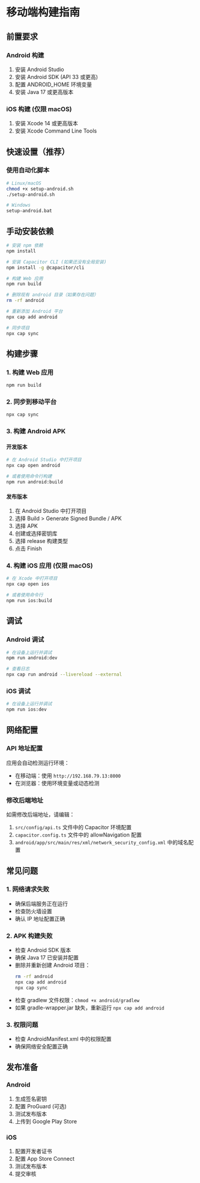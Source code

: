 # 移动端构建指南

## 前置要求

### Android 构建
1. 安装 Android Studio
2. 安装 Android SDK (API 33 或更高)
3. 配置 ANDROID_HOME 环境变量
4. 安装 Java 17 或更高版本

### iOS 构建 (仅限 macOS)
1. 安装 Xcode 14 或更高版本
2. 安装 Xcode Command Line Tools

## 快速设置（推荐）

### 使用自动化脚本
```bash
# Linux/macOS
chmod +x setup-android.sh
./setup-android.sh

# Windows
setup-android.bat
```

## 手动安装依赖

```bash
# 安装 npm 依赖
npm install

# 安装 Capacitor CLI (如果还没有全局安装)
npm install -g @capacitor/cli

# 构建 Web 应用
npm run build

# 删除现有 android 目录（如果存在问题）
rm -rf android

# 重新添加 Android 平台
npx cap add android

# 同步项目
npx cap sync
```

## 构建步骤

### 1. 构建 Web 应用
```bash
npm run build
```

### 2. 同步到移动平台
```bash
npx cap sync
```

### 3. 构建 Android APK

#### 开发版本
```bash
# 在 Android Studio 中打开项目
npx cap open android

# 或者使用命令行构建
npm run android:build
```

#### 发布版本
1. 在 Android Studio 中打开项目
2. 选择 Build > Generate Signed Bundle / APK
3. 选择 APK
4. 创建或选择密钥库
5. 选择 release 构建类型
6. 点击 Finish

### 4. 构建 iOS 应用 (仅限 macOS)
```bash
# 在 Xcode 中打开项目
npx cap open ios

# 或者使用命令行
npm run ios:build
```

## 调试

### Android 调试
```bash
# 在设备上运行并调试
npm run android:dev

# 查看日志
npx cap run android --livereload --external
```

### iOS 调试
```bash
# 在设备上运行并调试
npm run ios:dev
```

## 网络配置

### API 地址配置
应用会自动检测运行环境：
- 在移动端：使用 `http://192.168.79.13:8000`
- 在浏览器：使用环境变量或动态检测

### 修改后端地址
如需修改后端地址，请编辑：
1. `src/config/api.ts` 文件中的 Capacitor 环境配置
2. `capacitor.config.ts` 文件中的 allowNavigation 配置
3. `android/app/src/main/res/xml/network_security_config.xml` 中的域名配置

## 常见问题

### 1. 网络请求失败
- 确保后端服务正在运行
- 检查防火墙设置
- 确认 IP 地址配置正确

### 2. APK 构建失败
- 检查 Android SDK 版本
- 确保 Java 17 已安装并配置
- 删除并重新创建 Android 项目：
  ```bash
  rm -rf android
  npx cap add android
  npx cap sync
  ```
- 检查 gradlew 文件权限：`chmod +x android/gradlew`
- 如果 gradle-wrapper.jar 缺失，重新运行 `npx cap add android`

### 3. 权限问题
- 检查 AndroidManifest.xml 中的权限配置
- 确保网络安全配置正确

## 发布准备

### Android
1. 生成签名密钥
2. 配置 ProGuard (可选)
3. 测试发布版本
4. 上传到 Google Play Store

### iOS
1. 配置开发者证书
2. 配置 App Store Connect
3. 测试发布版本
4. 提交审核
